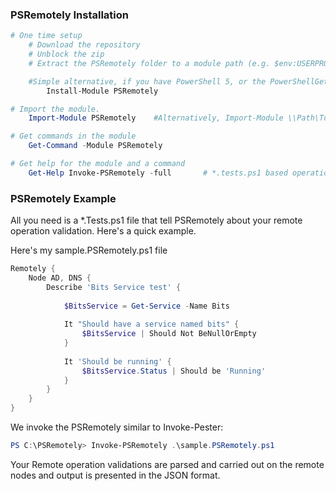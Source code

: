 ### PSRemotely Installation

```powershell
# One time setup
    # Download the repository
    # Unblock the zip
    # Extract the PSRemotely folder to a module path (e.g. $env:USERPROFILE\Documents\WindowsPowerShell\Modules\)

    #Simple alternative, if you have PowerShell 5, or the PowerShellGet module:
        Install-Module PSRemotely

# Import the module.
    Import-Module PSRemotely    #Alternatively, Import-Module \\Path\To\PSRemotely

# Get commands in the module
    Get-Command -Module PSRemotely

# Get help for the module and a command
    Get-Help Invoke-PSRemotely -full       # *.tests.ps1 based operation validation
```

### PSRemotely Example

All you need is a *.Tests.ps1 file that tell PSRemotely about your remote operation validation. Here's a quick example.


Here's my sample.PSRemotely.ps1 file

```powershell
Remotely {
	Node AD, DNS {
		Describe 'Bits Service test' {
			
			$BitsService = Get-Service -Name Bits
			
			It "Should have a service named bits" {
				$BitsService | Should Not BeNullOrEmpty
			}
			
			It 'Should be running' {
				$BitsService.Status | Should be 'Running'
			}
		}		
	}
}


```

We invoke the PSRemotely similar to Invoke-Pester:

```powershell
PS C:\PSRemotely> Invoke-PSRemotely .\sample.PSRemotely.ps1
```

Your Remote operation validations are parsed and carried out on the remote nodes and output is
presented in the JSON format.




